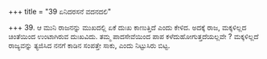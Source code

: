 +++
title = "39 ಏನಿದರಸನೆ ವದನದಲಿ"

+++
39. ಆ ಮುನಿ ರಾಜನನ್ನು ಮುಖದಲ್ಲಿ ಏಕೆ ದುಃಖ ಕಾಣುತ್ತಿದೆ ಎಂದು ಕೇಳಿದ. ಅದಕ್ಕೆ ರಾಜ, ಮಕ್ಕಳಿಲ್ಲದ ಚಿಂತೆಯಿಂದ ಉಂಟಾಗಿರುವ ದುಃಖವಿದು. ತಮ್ಮ ಪಾದಸೇವೆಯಿಂದ ಪಾಪ ಕಳೆದುಹೋಗುತ್ತದೆಯಲ್ಲವೇ ? ಮಕ್ಕಳಿಲ್ಲದೆ ರಾಜ್ಯವನ್ನು ತ್ಯಜಿಸಿದ ನನಗೆ ಕಾಡಿನ ಸಂಪತ್ತೇ ಸಾಕು, ಎಂದು ನಿಟ್ಟುಸಿರು ಬಿಟ್ಟ.